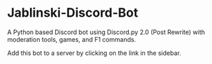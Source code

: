 # Jablinski-Discord-Bot

A Python based Discord bot using Discord.py 2.0 (Post Rewrite) with moderation tools, games, and F1 commands.

Add this bot to a server by clicking on the link in the sidebar.
